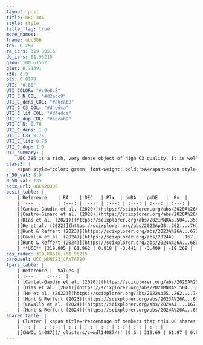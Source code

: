 ```yaml
---
layout: post
title: UBC 386
style: style
title_flag: true
more_names: 
fname: ubc386
fov: 0.297
ra_icrs: 319.80516
de_icrs: 61.96215
glon: 100.61552
glat: 8.71391
r50: 8.9
plx: 0.8179
UTI: "0.80"
UTI_COLOR: "#c9e8c8"
UTI_C_N_COL: "#d2ecc9"
UTI_C_dens_COL: "#a6cab9"
UTI_C_C3_COL: "#d4edca"
UTI_C_lit_COL: "#d4edca"
UTI_C_dup_COL: "#a6cab9"
UTI_C_N: 0.76
UTI_C_dens: 1.0
UTI_C_C3: 0.75
UTI_C_lit: 0.75
UTI_C_dup: 1.0
UTI_summary: |
    UBC 386 is a rich, very dense object of high C3 quality. It is well-studied in the literature. This object shares a moderate percentage of members with a later reported entry.
class3: |
    <span style="color: green; font-weight: bold;">A</span><span style="color: #FFC300; font-weight: bold;">B</span>
r_50_val: 8.9
N_50_val: 135
scix_url: UBC%20386
posit_table: |
    | Reference    | RA    | DEC   | Plx  | pmRA  | pmDE   |  Rv  |
    | :---         | :---: | :---: | :---: | :---: | :---: | :---: |
    |[Cantat-Gaudin et al. (2020)](https://scixplorer.org/abs/2020A%26A...640A...1C) | 319.784 | 61.952 | 0.809 | -3.461 | -3.411 | -- |
    |[Castro-Ginard et al. (2020)](https://scixplorer.org/abs/2020A%26A...635A..45C) | 319.72 | 61.936 | 0.809 | -3.448 | -3.43 | -- |
    |[Dias et al. (2021)](https://scixplorer.org/abs/2021MNRAS.504..356D) | 319.764 | 61.944 | 0.81 | -3.424 | -3.44 | -- |
    |[He et al. (2022)](https://scixplorer.org/abs/2022ApJS..262....7H) | 319.648 | 61.934 | 0.817 | -3.488 | -3.445 | -- |
    |[Hunt & Reffert (2023)](https://scixplorer.org/abs/2023A%26A...673A.114H) | 319.822 | 62.004 | 0.819 | -3.42 | -3.468 | -17.012 |
    |[Cavallo et al. (2024)](https://scixplorer.org/abs/2024AJ....167...12C) | 319.799 | 61.933 | 0.828 | -- | -- | -- |
    |[Hunt & Reffert (2024)](https://scixplorer.org/abs/2024A%26A...686A..42H) | 319.822 | 62.004 | 0.819 | -3.42 | -3.468 | -17.012 |
    | **UCC** |319.805 | 61.962 | 0.818 | -3.441 | -3.409 | -18.269 | 
cds_radec: 319.80516,+61.96215
carousel: UCC_HUNT23_CANTAT20
fpars_table: |
    | Reference |  Values |
    | :---  |  :---:  |
    | [Cantat-Gaudin et al. (2020)](https://scixplorer.org/abs/2020A%26A...640A...1C) | `AVNN=0.96, DMNN=10.41, AgeNN=6.81` |
    | [Dias et al. (2021)](https://scixplorer.org/abs/2021MNRAS.504..356D) | `Av=1.461, Dist=1160, logage=6.854, [Fe/H]=0.036` |
    | [He et al. (2022)](https://scixplorer.org/abs/2022ApJS..262....7H) | `A0=2.05, logAge=6.7` |
    | [Hunt & Reffert (2023)](https://scixplorer.org/abs/2023A%26A...673A.114H) | `AV50=1.379, diffAV50=1.968, MOD50=10.38, logAge50=6.596` |
    | [Cavallo et al. (2024)](https://scixplorer.org/abs/2024AJ....167...12C) | `AV50=1.1, dMod50=10.66, logAge50=6.69, [Fe/H]50=-0.03` |
    | [Hunt & Reffert (2024)](https://scixplorer.org/abs/2024A%26A...686A..42H) | `MassJ=349.117` |
shared_table: |
    | Cluster | <span title="Percentage of members that this OC shares with the ones listed">%</span>   | RA   | DEC   | Plx   | pmRA  | pmDE  | Rv | UTI |
    | :-: | :-: |:-: | :-: | :-: | :-: | :-: | :-: | :-: |
    |[CWWDL 14087](/_clusters/cwwdl14087/)| 29.6 | 319.69 | 61.97 | 0.81 | -3.48 | -3.4 | -13.66 |0.0 |
---
```

